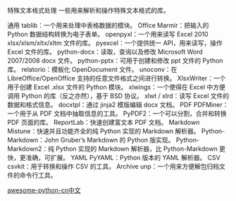 特殊文本格式处理
一些用来解析和操作特殊文本格式的库。

通用
tablib：一个用来处理中表格数据的模块。
Office
Marmir：把输入的 Python 数据结构转换为电子表单。
openpyxl：一个用来读写 Excel 2010 xlsx/xlsm/xltx/xltm 文件的库。
pyexcel：一个提供统一 API，用来读写，操作 Excel 文件的库。
python-docx：读取，查询以及修改 Microsoft Word 2007/2008 docx 文件。
python-pptx：可用于创建和修改 ppt 文件的 Python 库。
relatorio：模板化 OpenDocument 文件。
unoconv：在 LibreOffice/OpenOffice 支持的任意文件格式之间进行转换。
XlsxWriter：一个用于创建 Excel .xlsx 文件的 Python 模块。
xlwings：一个使得在 Excel 中方便调用 Python 的库（反之亦然），基于 BSD 协议。
xlwt / xlrd：读写 Excel 文件的数据和格式信息。
docxtpl：通过 jinja2 模版编辑 docx 文档。
PDF
PDFMiner：一个用于从 PDF 文档中抽取信息的工具。
PyPDF2：一个可以分割，合并和转换 PDF 页面的库。
ReportLab：快速创建富文本 PDF 文档。
Markdown
Mistune：快速并且功能齐全的纯 Python 实现的 Markdown 解析器。
Python-Markdown：John Gruber’s Markdown 的 Python 版实现。
Python-Markdown2：纯 Python 实现的 Markdown 解析器，比 Python-Markdown 更快，更准确，可扩展。
YAML
PyYAML：Python 版本的 YAML 解析器。
CSV
csvkit：用于转换和操作 CSV 的工具。
Archive
unp：一个用来方便解包归档文件的命令行工具。

[awesome-python-cn中文](https://github.com/jobbole/awesome-python-cn)
